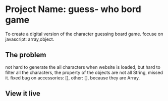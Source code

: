 # Project Name: guess- who bord game

To create a digital version of the character guessing board game. focuse on javascript: array,object.

## The problem

not hard to generate the all characters when website is loaded, but hard to filter all the characters, the property of the objects are not all String, missed it. fixed bug on accessories: [], other: [], because they are Array.

## View it live


